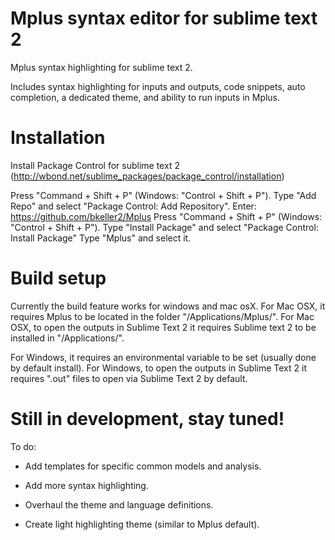 Mplus syntax editor for sublime text 2
==============

Mplus syntax highlighting for sublime text 2.

Includes syntax highlighting for inputs and outputs, code snippets, auto completion, a dedicated theme, and ability to run inputs in Mplus.

# Installation #

Install Package Control for sublime text 2 (http://wbond.net/sublime_packages/package_control/installation)

Press "Command + Shift + P" (Windows: "Control + Shift + P").
Type "Add Repo" and select "Package Control: Add Repository".
Enter: https://github.com/bkeller2/Mplus
Press "Command + Shift + P" (Windows: "Control + Shift + P").
Type "Install Package" and select "Package Control: Install Package"
Type "Mplus" and select it.

# Build setup #
Currently the build feature works for windows and mac osX.
For Mac OSX, it requires Mplus to be located in the folder "/Applications/Mplus/".
For Mac OSX, to open the outputs in Sublime Text 2 it requires Sublime text 2 to be installed in "/Applications/".

For Windows, it requires an environmental variable to be set (usually done by default install).
For Windows, to open the outputs in Sublime Text 2 it requires ".out" files to open via Sublime Text 2 by default.


# Still in development, stay tuned! #
To do:

* Add templates for specific common models and analysis.

* Add more syntax highlighting.

* Overhaul the theme and language definitions.

* Create light highlighting theme (similar to Mplus default).
